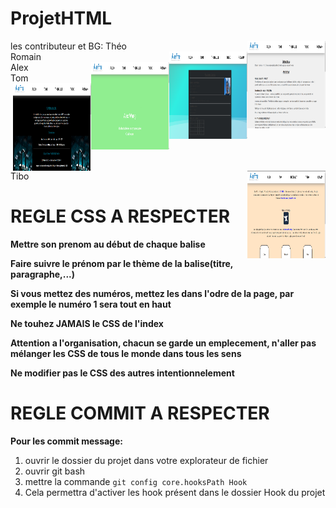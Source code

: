 # ProjetHTML
les contributeur et BG:
Théo
<img src="photo/thébas.png" height="140" width="125" align="right" ></br>
Romain
<img src="photo/ropied.png" height="140" width="125" align="right" ></br>
Alex
<img src="photo/alex.png" height="140" width="125" align="right" ></br>
Tom
<img src="photo/tomanger.png" height="140" width="125" align="right" ></br>
Tibo
<img src="photo/thimauche.png" height="140" width="125" align="right" ></br>

# REGLE CSS A RESPECTER
**Mettre son prenom au début de chaque balise**

**Faire suivre le prénom par le thème de la balise(titre, paragraphe,...)**

**Si vous mettez des numéros, mettez les dans l'odre de la page, par exemple le numéro 1 sera tout en haut**

**Ne touhez JAMAIS le CSS de l'index**

**Attention a l'organisation, chacun se garde un emplecement, n'aller pas mélanger les CSS de tous le monde dans tous les sens**

**Ne modifier pas le CSS des autres intentionnelement**

# REGLE COMMIT A RESPECTER
**Pour les commit message:**
1. ouvrir le dossier du projet dans votre explorateur de fichier
2. ouvrir git bash 
3. mettre la commande ```git config core.hooksPath Hook```
4. Cela permettra d'activer les hook présent dans le dossier Hook du projet

